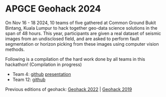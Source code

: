 # APGCE Geohack 2024

On Nov 16 - 18 2024, 10 teams of five gathered at Common Ground Bukit Bintang, Kuala Lumpur to hack together geo-data science solutions in the span of 48 hours. This year, participants are given a real dataset of seismic images from an undisclosed field, and are asked to perform fault segmentation or horizon picking from these images using computer vision methods.

Following is a compilation of the hard work done by all teams in this hackathon! (Compilation in progress)

+ Team 4: [github](https://github.com/tshengpu/APGCE-Hackathon-2024-) [presentation](https://github.com/tshengpu/APGCE-Hackathon-2024-/blob/main/doc/DSGS_101.pdf)
+ Team 12: [github](https://github.com/haizadtarik/faults-handler)

Previous editions of geohack: [Geohack 2022](https://github.com/tnwei/geohack2022) | [Geohack 2019](https://github.com/tnwei/apgcegeohack2019)
